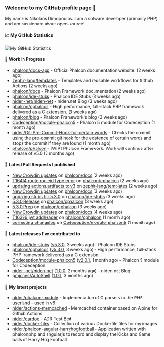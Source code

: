 ### Welcome to my GitHub profile page 👋

My name is Nikolaos Dimopoulos. I am a sofware developer (primarily PHP) and am passionate about open-source!

#### 📈 My GitHub Statistics

![My GitHub Statistics](https://github-readme-stats.vercel.app/api?username=niden&show_icons=true&count_private=true&hide_title=true&theme=transparent)

#### 👷 Work in Progress

- [phalcon/docs-app](https://github.com/phalcon/docs-app) - Official Phalcon documentation website. (2 weeks ago)
- [zephir-lang/templates](https://github.com/zephir-lang/templates) - Templates and reusable workflows for Github Actions (2 weeks ago)
- [phalcon/docs](https://github.com/phalcon/docs) - Phalcon Framework documentation (2 weeks ago)
- [phalcon/ide-stubs](https://github.com/phalcon/ide-stubs) - Phalcon IDE Stubs (3 weeks ago)
- [niden-net/niden-net](https://github.com/niden-net/niden-net) - niden.net Blog (3 weeks ago)
- [phalcon/cphalcon](https://github.com/phalcon/cphalcon) - High performance, full-stack PHP framework delivered as a C extension. (3 weeks ago)
- [phalcon/blog](https://github.com/phalcon/blog) - Phalcon Framework&#39;s blog (3 weeks ago)
- [Codeception/module-phalcon5](https://github.com/Codeception/module-phalcon5) - Phalcon 5 module for Codeception (1 month ago)
- [niden/Git-Pre-Commit-Hook-for-certain-words](https://github.com/niden/Git-Pre-Commit-Hook-for-certain-words) - Checks the commit using the pre-commit git hook for the existence of certain words and stops the commit if they are found (1 month ago)
- [phalcon/phalcon](https://github.com/phalcon/phalcon) - [WIP] Phalcon Framework. Work will continue after release of v5.0 (2 months ago)

#### 🔨 Latest Pull Requests I published

- [New Crowdin updates](https://github.com/phalcon/docs/pull/3155) on [phalcon/docs](https://github.com/phalcon/docs) (2 weeks ago)
- [T16414 route routeid type error](https://github.com/phalcon/cphalcon/pull/16415) on [phalcon/cphalcon](https://github.com/phalcon/cphalcon) (2 weeks ago)
- [updating actions/artifacts to v3](https://github.com/zephir-lang/templates/pull/1) on [zephir-lang/templates](https://github.com/zephir-lang/templates) (2 weeks ago)
- [New Crowdin updates](https://github.com/phalcon/docs/pull/3154) on [phalcon/docs](https://github.com/phalcon/docs) (3 weeks ago)
- [updating stubs for 5.3.0](https://github.com/phalcon/ide-stubs/pull/92) on [phalcon/ide-stubs](https://github.com/phalcon/ide-stubs) (3 weeks ago)
- [5.3.0 Release](https://github.com/phalcon/cphalcon/pull/16406) on [phalcon/cphalcon](https://github.com/phalcon/cphalcon) (3 weeks ago)
- [5.3.0 Prep](https://github.com/phalcon/cphalcon/pull/16405) on [phalcon/cphalcon](https://github.com/phalcon/cphalcon) (3 weeks ago)
- [New Crowdin updates](https://github.com/phalcon/docs/pull/3150) on [phalcon/docs](https://github.com/phalcon/docs) (4 weeks ago)
- [T16396 jwt addheader](https://github.com/phalcon/cphalcon/pull/16397) on [phalcon/cphalcon](https://github.com/phalcon/cphalcon) (1 month ago)
- [correcting changelog](https://github.com/Codeception/module-phalcon5/pull/10) on [Codeception/module-phalcon5](https://github.com/Codeception/module-phalcon5) (1 month ago)

#### 🔭 Latest releases I've contributed to

- [phalcon/ide-stubs](https://github.com/phalcon/ide-stubs) ([v5.3.0](https://github.com/phalcon/ide-stubs/releases/tag/v5.3.0), 3 weeks ago) - Phalcon IDE Stubs
- [phalcon/cphalcon](https://github.com/phalcon/cphalcon) ([v5.3.0](https://github.com/phalcon/cphalcon/releases/tag/v5.3.0), 3 weeks ago) - High performance, full-stack PHP framework delivered as a C extension.
- [Codeception/module-phalcon5](https://github.com/Codeception/module-phalcon5) ([v2.0.1](https://github.com/Codeception/module-phalcon5/releases/tag/v2.0.1), 1 month ago) - Phalcon 5 module for Codeception
- [niden-net/niden-net](https://github.com/niden-net/niden-net) ([1.0.0](https://github.com/niden-net/niden-net/releases/tag/1.0.0), 2 months ago) - niden.net Blog
- [pmjones/AutoShell](https://github.com/pmjones/AutoShell) ([1.0.1](https://github.com/pmjones/AutoShell/releases/tag/1.0.1), 3 months ago)

#### 🌱 My latest projects

- [niden/phalcon-module](https://github.com/niden/phalcon-module) - Implementation of C parsers to the PHP userland - used in v6
- [niden/actions-memcached](https://github.com/niden/actions-memcached) - Memcached container based on Alpine for Github Actions
- [niden/cardoe](https://github.com/niden/cardoe) - ADR Test Bed
- [niden/docker-files](https://github.com/niden/docker-files) - Collection of various Dockerfile files for my images
- [niden/phalcon-angular-harryhogfootball](https://github.com/niden/phalcon-angular-harryhogfootball) - Application written with phalconphp and angularjs to record and display the Kicks and Game balls of Harry Hog Football


